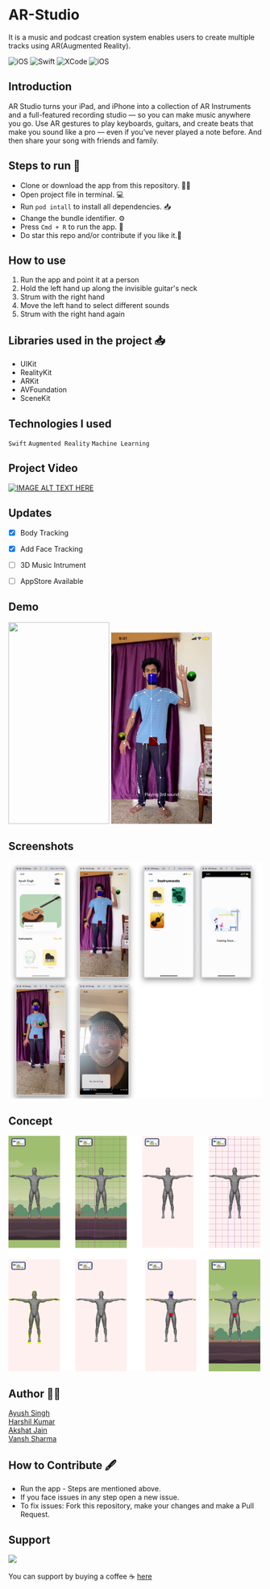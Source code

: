# AR-Studio
 It is a music and podcast creation system enables users to create multiple tracks using AR(Augmented Reality).
 <p>
<img alt="iOS" src="https://img.shields.io/badge/platform-iOS-blue">
 <img alt="Swift" src="https://img.shields.io/badge/Swift-5.0-brightgreen">
<img alt="XCode" src="https://img.shields.io/badge/XCode-11.5-blueviolet">
<img alt="iOS" src="https://img.shields.io/badge/iOS-13-orange">
</p>
 
## Introduction ##
AR Studio turns your iPad, and iPhone into a collection of AR Instruments and a full-featured recording studio — so you can make music anywhere you go. Use AR gestures to play keyboards, guitars, and create beats that make you sound like a pro — even if you’ve never played a note before. And then share your song with friends and family.

 ## Steps to run 📲 ##
 * Clone or download the app from this repository. 👩‍💻
 * Open project file in terminal. 💻
 * Run `pod intall` to install all dependencies. 📥
 * Change the bundle identifier. ⚙️
 * Press `Cmd + R` to run the app. 📲
 * Do star this repo and/or contribute if you like it.🙂


 ## How to use  ##
1. Run the app and point it at a person
2. Hold the left hand up along the invisible guitar's neck
3. Strum with the right hand
4. Move the left hand to select different sounds
5. Strum with the right hand again


 ## Libraries used in the project 📥 ##
 * UIKit
 * RealityKit
 * ARKit
 * AVFoundation
 * SceneKit




## Technologies I used
`Swift` `Augmented Reality` `Machine Learning`

## Project Video
[![IMAGE ALT TEXT HERE](https://i.pinimg.com/564x/a3/d7/16/a3d71609b08d44301b3497130849d6a1.jpg)](https://youtu.be/HUsIX_9uMKU)

 ## Updates
 
- [x] Body Tracking
- [x] Add Face Tracking
- [ ] 3D Music Intrument
- [ ] AppStore Available 


## Demo
 <p>
<img src="https://github.com/Ayush21082/AR-Studio/blob/main/Demo/demo.gif" width="200" height="400"> 
<img src="https://github.com/Ayush21082/AR-Studio/blob/main/Assets/wikiImg/body-tracks.png" width="200"> 
</p>

## Screenshots
<img src="https://github.com/Ayush21082/AR-Studio/blob/main/Demo/screenshots/main.png"> 


## Concept
<img src="https://github.com/Ayush21082/AR-Studio/blob/main/Assets/wikiImg/main.png" width="500">

 ## Author 👩‍💻 ##
 [Ayush Singh](https://github.com/ayush21082)
 </br>
 [Harshil Kumar](https://github.com/HARSHIL00-7)
  </br>
 [Akshat Jain](https://github.com/vortex0117)
  </br>
 [Vansh Sharma](https://github.com/Vansh07)
  </br>
  
 ## How to Contribute 🖋 ##
 * Run the app - Steps are mentioned above.
 * If you face issues in any step open a new issue.
 * To fix issues: Fork this repository, make your changes and make a Pull Request.


## Support

<!-- [![IMAGE ALT TEXT HERE](https://www.buymeacoffee.com/assets/img/guidelines/download-assets-1.svg)](https://www.buymeacoffee.com/thecodexpose) -->
<a href="https://www.buymeacoffee.com/codexpose"><img src="https://www.buymeacoffee.com/assets/img/guidelines/download-assets-1.svg" width="200"/></a>

You can support by buying a coffee ☕️ [here](https://www.buymeacoffee.com/codexpose)



